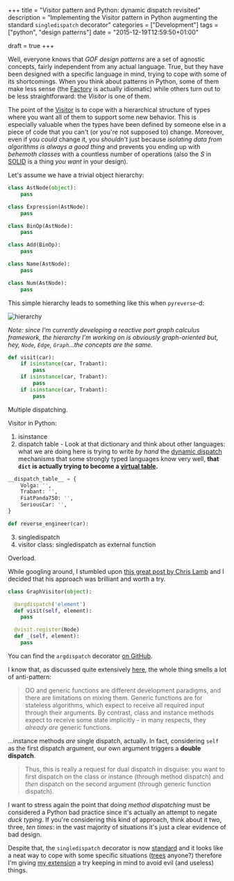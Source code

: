 +++
title = "Visitor pattern and Python: dynamic dispatch revisited"
description = "Implementing the Visitor pattern in Python augmenting the standard `singledispatch` decorator"
categories = ["Development"]
tags = ["python", "design patterns"]
date = "2015-12-19T12:59:50+01:00"

draft = true
+++

Well, everyone knows that *GOF design patterns* are a set of agnostic concepts, fairly independent from any actual
language. True, but they have been designed with a specific language in mind, trying to cope with some of its shortcomings.
When you think about patterns in Python, some of them make less sense (the [Factory][factory-pattern] is actually
idiomatic) while others turn out to be less straightforward: the *Visitor* is one of them.

The point of the [Visitor][visitor-pattern] is to cope with a hierarchical structure of types where you want all of them
to support some new behavior. This is especially valuable when the types have been defined by someone else in a piece of
code that you can't (or you're not supposed to) change. Moreover, even if you *could* change it, you *shouldn't* just
because *isolating data from algorithms is always a good thing* and prevents you ending up with *behemoth classes* with
a countless number of operations (also the *S* in [SOLID][SOLID] is a thing *you want* in your design).

Let's assume we have a trivial object hierarchy:

```python
class AstNode(object):
    pass

class Expression(AstNode):
    pass

class BinOp(AstNode):
    pass

class Add(BinOp):
    pass

class Name(AstNode):
    pass

class Num(AstNode):
    pass
```
This simple hierarchy leads to something like this when `pyreverse`-d:

![hierarchy](/images/visitor-ast-hierarchy.png)

*Note: since I'm currently developing a reactive port graph calculus framework, the hierarchy I'm working on is
obviously graph-oriented but, hey, `Node`, `Edge`, `Graph`...the concepts are the same.*

```python
def visit(car):
    if isinstance(car, Trabant):
        pass
    if isinstance(car, Trabant):
        pass
    if isinstance(car, Trabant):
        pass
```

Multiple dispatching.

Visitor in Python:

1. isinstance
2. dispatch table - Look at that dictionary and think about other languages: what we are doing here
  is trying to write *by hand* the [dynamic dispatch][dynamic-dispatch] mechanisms that some
  strongly typed languages know very well,
  **that `dict` is actually trying to become a [virtual table][cpp-vtable].**

```python
__dispatch_table__ = {
    Volga: '',
    Trabant: '',
    FiatPanda750: '',
    SeriousCar: '',
}

def reverse_engineer(car):

```

3. singledispatch
4. visitor class: singledispatch as external function

Overload.


While googling around, I stumbled upon [this great post by Chris Lamb][chris-lamb-dispatchon] and I decided that his
approach was brilliant and worth a try.


```python
class GraphVisitor(object):

  @argdispatch('element')
  def visit(self, element):
    pass

  @visit.register(Node)
  def _(self, element):
    pass
```

You can find the `argdispatch` decorator [on GitHub][overload-github].

I know that, as discussed quite extensively [here][abc-support], the whole thing smells a lot of anti-pattern:

> OO and generic functions are different development paradigms,
> and there are limitations on mixing them. Generic functions are for
> stateless algorithms, which expect to receive all required input
> through their arguments. By contrast, class and instance methods
> expect to receive some state implicitly - in many respects, they
> *already are* generic functions.

...instance methods *are* single dispatch, actually. In fact, considering `self` as the first dispatch argument, our own
argument triggers a **double dispatch**.

> Thus, this is really a request for dual dispatch in disguise: you want
> to first dispatch on the class or instance (through method dispatch)
> and *then* dispatch on the second argument (through generic function
> dispatch).

I want to stress again the point that doing *method dispatching* must be considered a Python bad practice since it's
actually an attempt to negate *duck typing*. If you're considering this kind of approach, think about it two, three,
*ten times*: in the vast majority of situations it's just a clear evidence of bad design.

Despite that, the `singledispatch` decorator is now [standard][singledispatch] and it looks like a neat way to cope with
some specific situations ([trees](https://en.wikipedia.org/wiki/Abstract_syntax_tree) anyone?) therefore I'm giving
[my extension][overload-github] a try keeping in mind to avoid evil (and useless) things.

[factory-pattern]: https://sourcemaking.com/design_patterns/factory_method
[visitor-pattern]: https://sourcemaking.com/design_patterns/visitor
[SOLID]: https://en.wikipedia.org/wiki/SOLID_(object-oriented_design)
[cpp-vtable]: https://en.wikipedia.org/wiki/Virtual_method_table
[dynamic-dispatch]: https://en.wikipedia.org/wiki/Dynamic_dispatch
[multiple-dispatch]: https://en.wikipedia.org/wiki/Multiple_dispatch
[visitor-python-eckel]: http://python-3-patterns-idioms-test.readthedocs.org/en/latest/Visitor.html
[visitor-python-ast]: https://docs.python.org/3.5/library/ast.html#ast.NodeVisitor
[abc-support]: http://code.activestate.com/lists/python-dev/122554/
[dict-dispatch]: http://codereview.stackexchange.com/questions/7433/dictionary-based-dispatch-in-python-with-multiple-parameters
[chris-lamb-dispatchon]: https://chris-lamb.co.uk/posts/visitor-pattern-in-python
[singledispatch]: https://docs.python.org/3/library/functools.html#functools.singledispatch
[overload-github]: https://github.com/nazavode/overload
